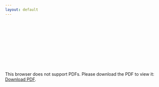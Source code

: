 ```yaml
---
layout: default
---
```


<object data="/assets/pdf/pentest_report_template.pdf" type="application/pdf" width="100%" height="1400px">
    <embed src="/assets/pdf/pentest_report_template.pdf">
        <p>This browser does not support PDFs. Please download the PDF to view it: <a href="/assets/pdf/pentest_report_template.pdf">Download PDF</a>.</p>
</object>